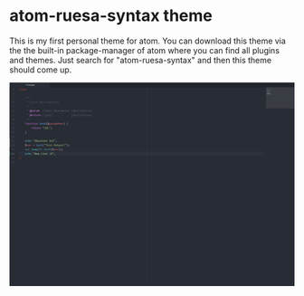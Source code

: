 # atom-ruesa-syntax theme

This is my first personal theme for atom.
You can download this theme via the the built-in package-manager of atom where you can find all plugins and themes.
Just search for "atom-ruesa-syntax" and then this theme should come up.

![A screenshot of your theme](https://raw.githubusercontent.com/Ruesa18/atom-ruesa-syntax/main/img/screenshot.PNG)
